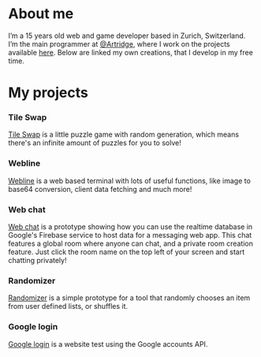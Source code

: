 # About me
I’m a 15 years old web and game developer based in Zurich, Switzerland. I’m the main programmer at [@Artridge](https://twitter.com/ArtridgeGames), where I work on the projects available [here](https://artridge.itch.io).
Below are linked my own creations, that I develop in my free time.

# My projects
### Tile Swap
[Tile Swap](/tile-swap) is a little puzzle game with random generation, which means there's an infinite amount of puzzles for you to solve!

### Webline
[Webline](/webline) is a web based terminal with lots of useful functions, like image to base64 conversion, client data fetching and much more!

### Web chat
[Web chat](/web-chat) is a prototype showing how you can use the realtime database in Google's Firebase service to host data for a messaging web app. This chat features a global room where anyone can chat, and a private room creation feature. Just click the room name on the top left of your screen and start chatting privately!

### Randomizer
[Randomizer](/randomizer) is a simple prototype for a tool that randomly chooses an item from user defined lists, or shuffles it.

### Google login
[Google login](/Google-Login) is a website test using the Google accounts API.
